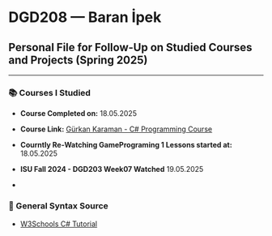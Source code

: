 # DGD208 — Baran İpek

## Personal File for Follow-Up on Studied Courses and Projects (Spring 2025)

---

### 📚 Courses I Studied

- **Course Completed on:** 18.05.2025  
- **Course Link:** [Gürkan Karaman - C# Programming Course](https://www.youtube.com/watch?v=45avhkGuXIE&list=PLa6kneNR-u-3MDmvdsRhLHYQ6fnCiqywb&index=1&ab_channel=GurkanKaraman)
- **Courntly Re-Watching GamePrograming 1 Lessons started at:** 18.05.2025
- **ISU Fall 2024 - DGD203 Week07 Watched** 19.05.2025

- 
### 📖 General Syntax Source

- [W3Schools C# Tutorial](https://www.w3schools.com/cs/index.php)

